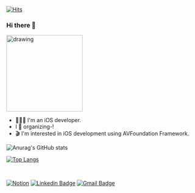 [![Hits](https://hits.seeyoufarm.com/api/count/incr/badge.svg?url=https%3A%2F%2Fgithub.com%2Fyoo-kie&count_bg=%23727272&title_bg=%23FB974C&icon=swift.svg&icon_color=%23FFFFFF&title=hits&edge_flat=false)](https://hits.seeyoufarm.com)
### Hi there 👋
<img src="https://user-images.githubusercontent.com/30213655/108702100-21cd5080-754c-11eb-8400-55bac6b659a2.png" alt="drawing" width="200"/>

- 👩🏻‍💻 I'm an iOS developer.<br/>
- I 💛 organizing-!<br/>
- 🎬 I'm interested in iOS development using AVFoundation Framework.

![Anurag's GitHub stats](https://github-readme-stats.vercel.app/api?username=yoo-kie&count_private=true&show_icons=true&theme=gruvbox)

[![Top Langs](https://github-readme-stats.vercel.app/api/top-langs/?username=yoo-kie&layout=compact)](https://github.com/anuraghazra/github-readme-stats)

<br/>

[![Notion](http://img.shields.io/badge/-Notion-black?style=flat-square&logo=notion&link=https://www.notion.so/ad9417bfee8c485d874e14ab3e2fb48e)](https://www.notion.so/ad9417bfee8c485d874e14ab3e2fb48e)
[![Linkedin Badge](https://img.shields.io/badge/-LinkedIn-blue?style=flat-square&logo=Linkedin&logoColor=white&link=https://www.linkedin.com/in/%EC%97%B0%EC%A3%BC-%EC%9C%A0-973107173/)](https://www.linkedin.com/in/%EC%97%B0%EC%A3%BC-%EC%9C%A0-973107173/)
[![Gmail Badge](https://img.shields.io/badge/Gmail-d14836?style=flat-square&logo=Gmail&logoColor=white&link=mailto:yjyoo926@gmail.com)](mailto:yjyoo926@gmail.com)

